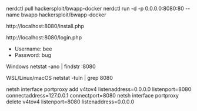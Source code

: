 nerdctl pull hackersploit/bwapp-docker
nerdctl run -d -p 0.0.0.0:8080:80 --name bwapp hackersploit/bwapp-docker

http://localhost:8080/install.php

http://localhost:8080/login.php
* Username: bee
* Password: bug

Windows
netstat -ano | findstr :8080

WSL/Linux/macOS
netstat -tuln | grep 8080

netsh interface portproxy add v4tov4 listenaddress=0.0.0.0 listenport=8080 connectaddress=127.0.0.1 connectport=8080
netsh interface portproxy delete v4tov4 listenport=8080 listenaddress=0.0.0.0
